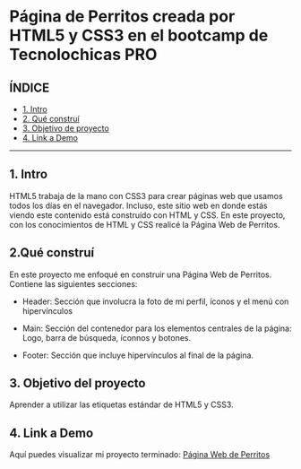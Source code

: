# Página de Perritos creada por HTML5 y CSS3 en el bootcamp de Tecnolochicas PRO


## **ÍNDICE**

* [1. Intro](https://github.com/lbrgbrl/paginadeperritos/edit/main/README.md#1-intro)
* [2. Qué construí](https://github.com/lbrgbrl/paginadeperritos/edit/main/README.md#2qu%C3%A9-constru%C3%AD)
* [3. Objetivo de proyecto](https://github.com/lbrgbrl/paginadeperritos/edit/main/README.md#3-objetivo-del-proyecto)
* [4. Link a Demo](https://github.com/lbrgbrl/paginadeperritos/edit/main/README.md#4-link-a-demo)

****

## 1. Intro
HTML5 trabaja de la mano con CSS3 para crear páginas web que usamos todos los días en el navegador. Incluso, este sitio web en donde estás viendo este contenido está construído con HTML y CSS. En este proyecto, con los conocimientos de HTML y CSS realicé la Página Web de Perritos.

## 2.Qué construí
En este proyecto me enfoqué en construir una Página Web de Perritos.
Contiene las siguientes secciones:

* Header: Sección que involucra la foto de mi perfil, íconos y el menú con hipervínculos

* Main: Sección del contenedor para los elementos centrales de la página: Logo, barra de búsqueda, íconnos y botones.

* Footer: Sección que incluye hipervínculos al final de la página.

## 3. Objetivo del proyecto
Aprender a utilizar las etiquetas estándar de HTML5 y CSS3.

## 4. Link a Demo
Aquí puedes visualizar mi proyecto terminado: [Página Web de Perritos](#)
